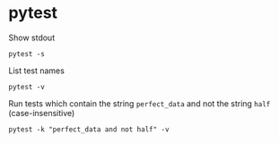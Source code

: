 # pytest

Show stdout

```
pytest -s
```

List test names

```
pytest -v
```

Run tests which contain the string `perfect_data` and not the string `half` (case-insensitive)

```
pytest -k "perfect_data and not half" -v
```
